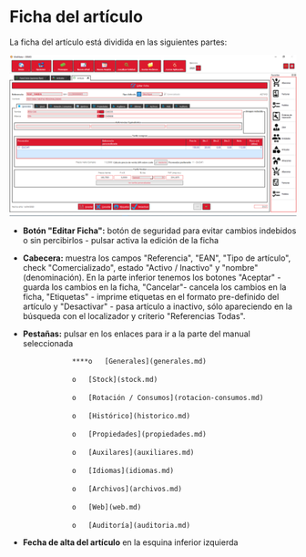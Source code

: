 # Ficha del artículo

La ficha del artículo está dividida en las siguientes partes:

![](../../../../.gitbook/assets/image%20%2878%29.png)

* **Botón "Editar Ficha":** botón de seguridad para evitar cambios indebidos o sin percibirlos - pulsar activa la edición de la ficha
* **Cabecera:** muestra los campos "Referencia", "EAN", "Tipo de artículo", check "Comercializado", estado "Activo / Inactivo" y "nombre" \(denominación\). En la parte inferior tenemos los botones "Aceptar" - guarda los cambios en la ficha, "Cancelar"- cancela los cambios en la ficha, "Etiquetas" - imprime etiquetas en el formato pre-definido del artículo y "Desactivar" - pasa artículo a inactivo, sólo apareciendo en la búsqueda con el localizador y criterio "Referencias Todas".
* **Pestañas:** pulsar en los enlaces para ir a la parte del manual seleccionada

                  ****o   [Generales](generales.md)

                  o   [Stock](stock.md)

                  o   [Rotación / Consumos](rotacion-consumos.md)

                  o   [Histórico](historico.md)

                  o   [Propiedades](propiedades.md)

                  o   [Auxilares](auxiliares.md)

                  o   [Idiomas](idiomas.md)

                  o   [Archivos](archivos.md)

                  o   [Web](web.md)

                  o   [Auditoría](auditoria.md)

* **Fecha de alta del artículo** en la esquina inferior izquierda

